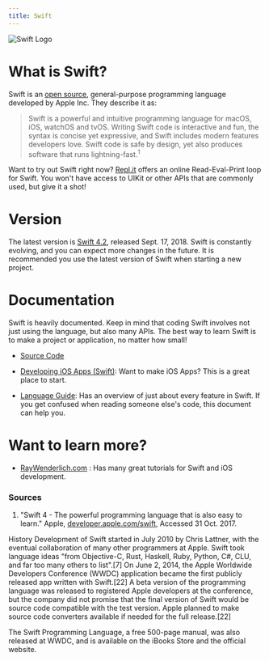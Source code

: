 ```yaml
---
title: Swift
---
```


![Swift Logo](https://developer.apple.com/assets/elements/icons/swift-playgrounds/swift-playgrounds-64x64_2x.png)

# What is Swift?

Swift is an [open source](https://en.wikipedia.org/wiki/Open-source_software), general-purpose programming language developed by Apple Inc. They describe it as:

> Swift is a powerful and intuitive programming language for macOS, iOS, watchOS and tvOS. Writing Swift code is interactive and fun, the syntax is concise yet expressive, and Swift includes modern features developers love. Swift code is safe by design, yet also produces software that runs lightning-fast.<sup>1</sup>

Want to try out Swift right now? [Repl.it](https://repl.it/languages/swift) offers an online Read-Eval-Print loop for Swift. You won't have access to UIKit or other APIs that are commonly used, but give it a shot!

# Version

The latest version is [Swift 4.2](https://developer.apple.com/library/content/documentation/Swift/Conceptual/Swift_Programming_Language/RevisionHistory.html), released Sept. 17, 2018. Swift is constantly evolving, and you can expect more changes in the future. It is recommended you use the latest version of Swift when starting a new project.

# Documentation

Swift is heavily documented. Keep in mind that coding Swift involves not just
using the language, but also many APIs. The best way to learn Swift is to make a
project or application, no matter how small!

* [Source Code](https://github.com/apple/swift)

* [Developing iOS Apps (Swift)](https://developer.apple.com/library/content/referencelibrary/GettingStarted/DevelopiOSAppsSwift/): Want to make iOS Apps? This is a great place to start.

* [Language Guide](https://developer.apple.com/library/content/documentation/Swift/Conceptual/Swift_Programming_Language/): Has an overview of just about every feature in Swift. If you get confused when reading someone else's code, this document can help you.

# Want to learn more?

* [RayWenderlich.com](https://www.raywenderlich.com/) : Has many great tutorials for Swift and iOS development.

### Sources

1. "Swift 4 - The powerful programming language that is also easy to learn." Apple, [developer.apple.com/swift](https://developer.apple.com/swift/), Accessed 31 Oct. 2017.

History
Development of Swift started in July 2010 by Chris Lattner, with the eventual collaboration of many other programmers at Apple. Swift took language ideas "from Objective-C, Rust, Haskell, Ruby, Python, C#, CLU, and far too many others to list".[7] On June 2, 2014, the Apple Worldwide Developers Conference (WWDC) application became the first publicly released app written with Swift.[22] A beta version of the programming language was released to registered Apple developers at the conference, but the company did not promise that the final version of Swift would be source code compatible with the test version. Apple planned to make source code converters available if needed for the full release.[22]

The Swift Programming Language, a free 500-page manual, was also released at WWDC, and is available on the iBooks Store and the official website.

